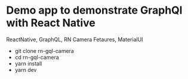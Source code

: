 # Demo app to demonstrate GraphQl with React Native 

ReactNative, GraphQL, RN Camera Fetaures, MaterialUI

- git clone rn-gql-camera
- cd rn-gql-camera
- yarn install
- yarn dev
